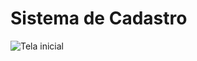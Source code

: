 # Sistema de Cadastro



![Tela inicial]("https://github.com/norberto-jn/SistemaCadastro/blob/master/imagem-Telas/TelaInicial.png")















